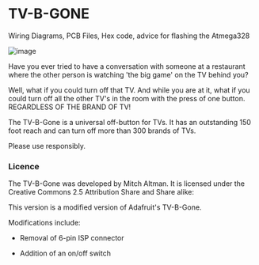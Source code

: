 # TV-B-GONE
Wiring Diagrams, PCB Files, Hex code, advice for flashing the Atmega328

![image](https://user-images.githubusercontent.com/12129459/131228406-235938f3-cca7-49be-967e-5f0303e72591.png)

Have you ever tried to have a conversation with someone at a restaurant where the other person is watching 'the big game' on the TV behind you?



Well, what if you could turn off that TV. And while you are at it, what if you could turn off all the other TV's in the room with the press of one button. REGARDLESS OF THE BRAND OF TV!



The TV-B-Gone is a universal off-button for TVs. It has an outstanding 150 foot reach and can turn off more than 300 brands of TVs.



Please use responsibly.


### Licence
The TV-B-Gone was developed by Mitch Altman. It is licensed under the Creative Commons 2.5 Attribution Share and Share alike:



This version is a modified version of Adafruit's TV-B-Gone.

Modifications include:

- Removal of 6-pin ISP connector

- Addition of an on/off switch
